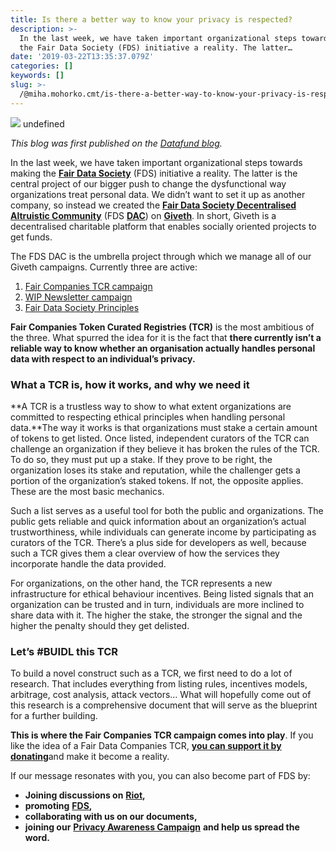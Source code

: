 ```yaml
---
title: Is there a better way to know your privacy is respected?
description: >-
  In the last week, we have taken important organizational steps towards making
  the Fair Data Society (FDS) initiative a reality. The latter…
date: '2019-03-22T13:35:37.079Z'
categories: []
keywords: []
slug: >-
  /@miha.mohorko.cmt/is-there-a-better-way-to-know-your-privacy-is-respected-3c5c1937b169
---
```


![](posts/img/1____eM__twPQbsRKYg3JRRxnFQ.jpeg)
undefined

_This blog was first published on the_ [_Datafund blog_](https://blog.datafund.net/)_._

In the last week, we have taken important organizational steps towards making the [**Fair Data Society**](https://docs.google.com/document/d/14-DM3M-cNCrq2Cn_7J8rRawhaoHOhlyXRPSQZ2thiuc/edit?usp=sharing) (FDS) initiative a reality. The latter is the central project of our bigger push to change the dysfunctional way organizations treat personal data. We didn’t want to set it up as another company, so instead we created the [**Fair Data Society Decentralised Altruistic Community**](https://beta.giveth.io/dacs/5c34b2e746d9c67925654070) (FDS [**DAC**](https://medium.com/giveth/giveth-introduces-decentralized-altruistic-communities-dacs-d1155a79bdc4)) on [**Giveth**](https://giveth.io/). In short, Giveth is a decentralised charitable platform that enables socially oriented projects to get funds.

The FDS DAC is the umbrella project through which we manage all of our Giveth campaigns. Currently three are active:

1.  [Fair Companies TCR campaign](https://beta.giveth.io/campaigns/5c34bece46d9c67925654074)
2.  [WIP Newsletter campaign](https://beta.giveth.io/campaigns/5c34c70746d9c6792565407e)
3.  [Fair Data Society Principles](https://docs.google.com/document/d/14-DM3M-cNCrq2Cn_7J8rRawhaoHOhlyXRPSQZ2thiuc/edit?usp=sharing)

**Fair Companies Token Curated Registries (TCR)** is the most ambitious of the three. What spurred the idea for it is the fact that **there currently isn’t a reliable way to know whether an organisation actually handles personal data with respect to an individual’s privacy.**

### What a TCR is, how it works, and why we need it

**A TCR is a trustless way to show to what extent organizations are committed to respecting ethical principles when handling personal data.**The way it works is that organizations must stake a certain amount of tokens to get listed. Once listed, independent curators of the TCR can challenge an organization if they believe it has broken the rules of the TCR. To do so, they must put up a stake. If they prove to be right, the organization loses its stake and reputation, while the challenger gets a portion of the organization’s staked tokens. If not, the opposite applies. These are the most basic mechanics.

Such a list serves as a useful tool for both the public and organizations. The public gets reliable and quick information about an organization’s actual trustworthiness, while individuals can generate income by participating as curators of the TCR. There’s a plus side for developers as well, because such a TCR gives them a clear overview of how the services they incorporate handle the data provided.

For organizations, on the other hand, the TCR represents a new infrastructure for ethical behaviour incentives. Being listed signals that an organization can be trusted and in turn, individuals are more inclined to share data with it. The higher the stake, the stronger the signal and the higher the penalty should they get delisted.

### Let’s #BUIDL this TCR

To build a novel construct such as a TCR, we first need to do a lot of research. That includes everything from listing rules, incentives models, arbitrage, cost analysis, attack vectors… What will hopefully come out of this research is a comprehensive document that will serve as the blueprint for a further building.

**This is where the Fair Companies TCR campaign comes into play**. If you like the idea of a Fair Data Companies TCR, [**you can support it by donating**](https://beta.giveth.io/campaigns/5c34bece46d9c67925654074)and make it become a reality.

If our message resonates with you, you can also become part of FDS by:

*   **Joining discussions on** [**Riot**](https://riot.im/app/#/group/+fairdatasociety:matrix.org)**,**
*   **promoting** [**FDS**](https://beta.giveth.io/dacs/5c34b2e746d9c67925654070)**,**
*   **collaborating with us on our documents,**
*   **joining our** [**Privacy Awareness Campaign**](https://pac.datafund.io/) **and help us spread the word.**
